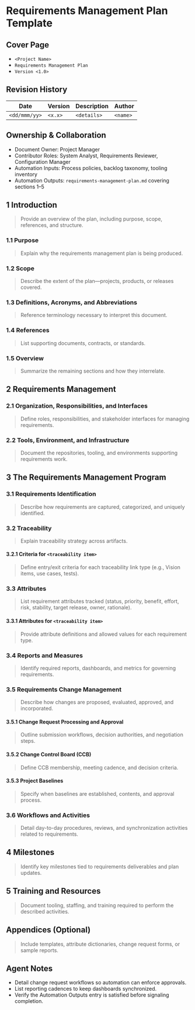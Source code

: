 # Requirements Management Plan Template

## Cover Page

- `<Project Name>`
- `Requirements Management Plan`
- `Version <1.0>`

## Revision History

| Date | Version | Description | Author |
| --- | --- | --- | --- |
| `<dd/mmm/yy>` | `<x.x>` | `<details>` | `<name>` |

## Ownership & Collaboration

- Document Owner: Project Manager
- Contributor Roles: System Analyst, Requirements Reviewer, Configuration Manager
- Automation Inputs: Process policies, backlog taxonomy, tooling inventory
- Automation Outputs: `requirements-management-plan.md` covering sections 1–5

## 1 Introduction

> Provide an overview of the plan, including purpose, scope, references, and structure.

### 1.1 Purpose

> Explain why the requirements management plan is being produced.

### 1.2 Scope

> Describe the extent of the plan—projects, products, or releases covered.

### 1.3 Definitions, Acronyms, and Abbreviations

> Reference terminology necessary to interpret this document.

### 1.4 References

> List supporting documents, contracts, or standards.

### 1.5 Overview

> Summarize the remaining sections and how they interrelate.

## 2 Requirements Management

### 2.1 Organization, Responsibilities, and Interfaces

> Define roles, responsibilities, and stakeholder interfaces for managing requirements.

### 2.2 Tools, Environment, and Infrastructure

> Document the repositories, tooling, and environments supporting requirements work.

## 3 The Requirements Management Program

### 3.1 Requirements Identification

> Describe how requirements are captured, categorized, and uniquely identified.

### 3.2 Traceability

> Explain traceability strategy across artifacts.

#### 3.2.1 Criteria for `<traceability item>`

> Define entry/exit criteria for each traceability link type (e.g., Vision items, use cases, tests).

### 3.3 Attributes

> List requirement attributes tracked (status, priority, benefit, effort, risk, stability, target release, owner, rationale).

#### 3.3.1 Attributes for `<traceability item>`

> Provide attribute definitions and allowed values for each requirement type.

### 3.4 Reports and Measures

> Identify required reports, dashboards, and metrics for governing requirements.

### 3.5 Requirements Change Management

> Describe how changes are proposed, evaluated, approved, and incorporated.

#### 3.5.1 Change Request Processing and Approval

> Outline submission workflows, decision authorities, and negotiation steps.

#### 3.5.2 Change Control Board (CCB)

> Define CCB membership, meeting cadence, and decision criteria.

#### 3.5.3 Project Baselines

> Specify when baselines are established, contents, and approval process.

### 3.6 Workflows and Activities

> Detail day-to-day procedures, reviews, and synchronization activities related to requirements.

## 4 Milestones

> Identify key milestones tied to requirements deliverables and plan updates.

## 5 Training and Resources

> Document tooling, staffing, and training required to perform the described activities.

## Appendices (Optional)

> Include templates, attribute dictionaries, change request forms, or sample reports.

## Agent Notes

- Detail change request workflows so automation can enforce approvals.
- List reporting cadences to keep dashboards synchronized.
- Verify the Automation Outputs entry is satisfied before signaling completion.
